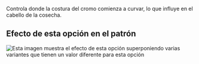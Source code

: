 Controla donde la costura del cromo comienza a curvar, lo que influye en el cabello de la cosecha.

## Efecto de esta opción en el patrón

![Esta imagen muestra el efecto de esta opción superponiendo varias variantes que tienen un valor diferente para esta opción](titan_crotchseamcurvestart_sample.svg "Efecto de esta opción en el patrón")
